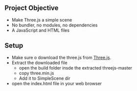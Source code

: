 ## Project Objective

- Make Three.js a simple scene
- No bundler, no modules, no dependencies
- A JavaScript and HTML files

## Setup

- Make sure o download the three.js from [Three.js](https://threejs.org/).
- Extract the downloaded file
  - open the build folder insde the extracted threejs-master
  - copy three.min.js
  - Add it to SimpleScene dir
- open the index.html file in your web browser
